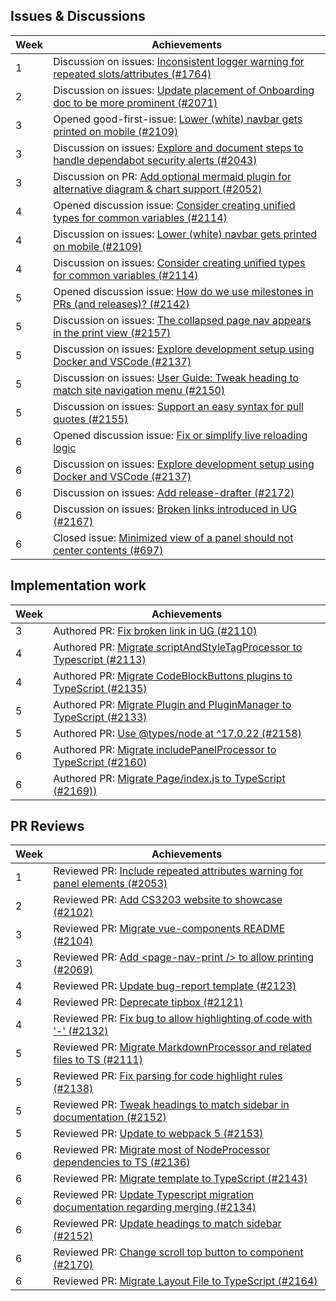 ## Issues & Discussions

| Week | Achievements |
|------|--------------|
| 1    | Discussion on issues: [Inconsistent logger warning for repeated slots/attributes (#1764)](https://github.com/MarkBind/markbind/issues/1764) |
| 2    | Discussion on issues: [Update placement of Onboarding doc to be more prominent (#2071)](https://github.com/MarkBind/markbind/issues/2071) |
| 3    | Opened good-first-issue: [Lower (white) navbar gets printed on mobile (#2109)](https://github.com/MarkBind/markbind/pull/2109) |
| 3    | Discussion on issues: [Explore and document steps to handle dependabot security alerts (#2043)](https://github.com/MarkBind/markbind/issues/2043) |
| 3    | Discussion on PR: [Add optional mermaid plugin for alternative diagram & chart support (#2052)](https://github.com/MarkBind/markbind/pull/2052) |
| 4    | Opened discussion issue: [Consider creating unified types for common variables (#2114)](https://github.com/MarkBind/markbind/issues/2114) |
| 4    | Discussion on issues: [Lower (white) navbar gets printed on mobile (#2109)](https://github.com/MarkBind/markbind/pull/2109) |
| 4    | Discussion on issues: [Consider creating unified types for common variables (#2114)](https://github.com/MarkBind/markbind/issues/2114) |
| 5    | Opened discussion issue: [How do we use milestones in PRs (and releases)? (#2142)](https://github.com/MarkBind/markbind/issues/2142) |
| 5    | Discussion on issues: [The collapsed page nav appears in the print view (#2157)](https://github.com/MarkBind/markbind/issues/2157) |
| 5    | Discussion on issues: [Explore development setup using Docker and VSCode (#2137)](https://github.com/MarkBind/markbind/issues/2137) |
| 5    | Discussion on issues: [User Guide: Tweak heading to match site navigation menu (#2150)](https://github.com/MarkBind/markbind/issues/2150) |
| 5    | Discussion on issues: [Support an easy syntax for pull quotes (#2155)](https://github.com/MarkBind/markbind/issues/2137) |
| 6    | Opened discussion issue: [Fix or simplify live reloading logic](https://github.com/MarkBind/markbind/issues/2171) |
| 6    | Discussion on issues: [Explore development setup using Docker and VSCode (#2137)](https://github.com/MarkBind/markbind/issues/2137) |
| 6    | Discussion on issues: [Add release-drafter (#2172)](https://github.com/MarkBind/markbind/issues/2172) |
| 6    | Discussion on issues: [Broken links introduced in UG (#2167)](https://github.com/MarkBind/markbind/issues/2167) |
| 6    | Closed issue: [Minimized view of a panel should not center contents (#697)](https://github.com/MarkBind/markbind/issues/697) |

## Implementation work

| Week | Achievements |
|------|--------------|
| 3    | Authored PR: [Fix broken link in UG (#2110)](https://github.com/MarkBind/markbind/pull/2110) |
| 4    | Authored PR: [Migrate scriptAndStyleTagProcessor to Typescript (#2113)](https://github.com/MarkBind/markbind/pull/2113) |
| 4    | Authored PR: [Migrate CodeBlockButtons plugins to TypeScript (#2135)](https://github.com/MarkBind/markbind/pull/2135) |
| 5    | Authored PR: [Migrate Plugin and PluginManager to TypeScript (#2133)](https://github.com/MarkBind/markbind/pull/2133) |
| 5    | Authored PR: [Use @types/node at ^17.0.22 (#2158)](https://github.com/MarkBind/markbind/pull/2158) |
| 6    | Authored PR: [Migrate includePanelProcessor to TypeScript (#2160)](https://github.com/MarkBind/markbind/pull/2160) |
| 6    | Authored PR: [Migrate Page/index.js to TypeScript (#2169))](https://github.com/MarkBind/markbind/pull/2169) |

## PR Reviews

| Week | Achievements |
|------|--------------|
| 1    | Reviewed PR: [Include repeated attributes warning for panel elements (#2053)](https://github.com/MarkBind/markbind/pull/2053) |
| 2    | Reviewed PR: [Add CS3203 website to showcase (#2102)](https://github.com/MarkBind/markbind/pull/2102) |
| 3    | Reviewed PR: [Migrate vue-components README (#2104)](https://github.com/MarkBind/markbind/pull/2104) |
| 3    | Reviewed PR: [Add \<page-nav-print /> to allow printing (#2069)](https://github.com/MarkBind/markbind/pull/2069) |
| 4    | Reviewed PR: [Update bug-report template (#2123)](https://github.com/MarkBind/markbind/pull/2123) |
| 4    | Reviewed PR: [Deprecate tipbox (#2121)](https://github.com/MarkBind/markbind/pull/2121) |
| 4    | Reviewed PR: [Fix bug to allow highlighting of code with '-' (#2132)](https://github.com/MarkBind/markbind/pull/2132) |
| 5    | Reviewed PR: [Migrate MarkdownProcessor and related files to TS (#2111)](https://github.com/MarkBind/markbind/pull/2111) |
| 5    | Reviewed PR: [Fix parsing for code highlight rules (#2138)](https://github.com/MarkBind/markbind/pull/2138) |
| 5    | Reviewed PR: [Tweak headings to match sidebar in documentation (#2152)](https://github.com/MarkBind/markbind/pull/2152) |
| 5    | Reviewed PR: [Update to webpack 5 (#2153)](https://github.com/MarkBind/markbind/pull/2152) |
| 6    | Reviewed PR: [Migrate most of NodeProcessor dependencies to TS (#2136)](https://github.com/MarkBind/markbind/pull/2136) |
| 6    | Reviewed PR: [Migrate template to TypeScript (#2143)](https://github.com/MarkBind/markbind/pull/2143) |
| 6    | Reviewed PR: [Update Typescript migration documentation regarding merging (#2134)](https://github.com/MarkBind/markbind/pull/2134) |
| 6    | Reviewed PR: [Update headings to match sidebar (#2152)](https://github.com/MarkBind/markbind/pull/2152) |
| 6    | Reviewed PR: [Change scroll top button to component (#2170)](https://github.com/MarkBind/markbind/pull/2170) |
| 6    | Reviewed PR: [Migrate Layout File to TypeScript (#2164)](https://github.com/MarkBind/markbind/pull/2164) |

